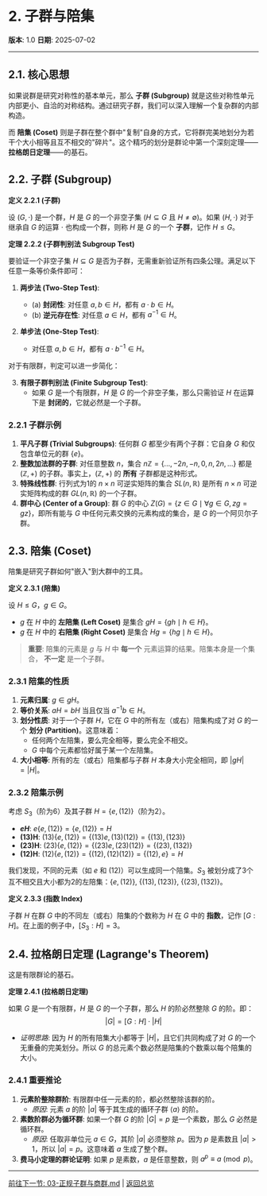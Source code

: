 # 2. 子群与陪集

**版本**: 1.0
**日期**: 2025-07-02

---

## 2.1. 核心思想

如果说群是研究对称性的基本单元，那么 **子群 (Subgroup)** 就是这些对称性单元内部更小、自洽的对称结构。通过研究子群，我们可以深入理解一个复杂群的内部构造。

而 **陪集 (Coset)** 则是子群在整个群中"复制"自身的方式，它将群完美地划分为若干个大小相等且互不相交的"碎片"。这个精巧的划分是群论中第一个深刻定理——**拉格朗日定理**——的基石。

## 2.2. 子群 (Subgroup)

**定义 2.2.1 (子群)**

设 $(G, \cdot)$ 是一个群，$H$ 是 $G$ 的一个非空子集 ($H \subseteq G$ 且 $H \neq \emptyset$)。如果 $(H, \cdot)$ 对于继承自 $G$ 的运算 $\cdot$ 也构成一个群，则称 $H$ 是 $G$ 的一个 **子群**，记作 $H \le G$。

**定理 2.2.2 (子群判别法 Subgroup Test)**

要验证一个非空子集 $H \subseteq G$ 是否为子群，无需重新验证所有四条公理。满足以下任意一条等价条件即可：

1. **两步法 (Two-Step Test)**:
    * (a) **封闭性**: 对任意 $a, b \in H$，都有 $a \cdot b \in H$。
    * (b) **逆元存在性**: 对任意 $a \in H$，都有 $a^{-1} \in H$。

2. **单步法 (One-Step Test)**:
    * 对任意 $a, b \in H$，都有 $a \cdot b^{-1} \in H$。

对于有限群，判定可以进一步简化：

3. **有限子群判别法 (Finite Subgroup Test)**:
    * 如果 $G$ 是一个有限群，$H$ 是 $G$ 的一个非空子集，那么只需验证 $H$ 在运算下是 **封闭的**，它就必然是一个子群。

### 2.2.1 子群示例

1. **平凡子群 (Trivial Subgroups)**: 任何群 $G$ 都至少有两个子群：它自身 $G$ 和仅包含单位元的群 $\{e\}$。
2. **整数加法群的子群**: 对任意整数 $n$，集合 $n\mathbb{Z} = \{..., -2n, -n, 0, n, 2n, ...\}$ 都是 $(\mathbb{Z}, +)$ 的子群。事实上，$(\mathbb{Z}, +)$ 的 **所有** 子群都是这种形式。
3. **特殊线性群**: 行列式为1的 $n \times n$ 可逆实矩阵的集合 $SL(n, \mathbb{R})$ 是所有 $n \times n$ 可逆实矩阵构成的群 $GL(n, \mathbb{R})$ 的一个子群。
4. **群中心 (Center of a Group)**: 群 $G$ 的中心 $Z(G) = \{z \in G \mid \forall g \in G, zg = gz\}$，即所有能与 $G$ 中任何元素交换的元素构成的集合，是 $G$ 的一个阿贝尔子群。

## 2.3. 陪集 (Coset)

陪集是研究子群如何"嵌入"到大群中的工具。

**定义 2.3.1 (陪集)**

设 $H \le G$，$g \in G$。

* $g$ 在 $H$ 中的 **左陪集 (Left Coset)** 是集合 $gH = \{gh \mid h \in H\}$。
* $g$ 在 $H$ 中的 **右陪集 (Right Coset)** 是集合 $Hg = \{hg \mid h \in H\}$。

> **重要**: 陪集的元素是 $g$ 与 $H$ 中 **每一个** 元素运算的结果。陪集本身是一个集合， **不一定** 是一个子群。

### 2.3.1 陪集的性质

1. **元素归属**: $g \in gH$。
2. **等价关系**: $aH = bH$ 当且仅当 $a^{-1}b \in H$。
3. **划分性质**: 对于一个子群 $H$，它在 $G$ 中的所有左（或右）陪集构成了对 $G$ 的一个 **划分 (Partition)**。这意味着：
    * 任何两个左陪集，要么完全相等，要么完全不相交。
    * $G$ 中每个元素都恰好属于某一个左陪集。
4. **大小相等**: 所有的左（或右）陪集都与子群 $H$ 本身大小完全相同，即 $|gH| = |H|$。

### 2.3.2 陪集示例

考虑 $S_3$（阶为6）及其子群 $H = \{e, (12)\}$（阶为2）。

* **$eH$**: $e\{e, (12)\} = \{e, (12)\} = H$
* **(13)H**: $(13)\{e, (12)\} = \{(13)e, (13)(12)\} = \{(13), (123)\}$
* **(23)H**: $(23)\{e, (12)\} = \{(23)e, (23)(12)\} = \{(23), (132)\}$
* **(12)H**: $(12)\{e, (12)\} = \{(12), (12)(12)\} = \{(12), e\} = H$

我们发现，不同的元素（如 $e$ 和 $(12)$）可以生成同一个陪集。$S_3$ 被划分成了3个互不相交且大小都为2的左陪集：$\{e, (12)\}$, $\{(13), (123)\}$, $\{(23), (132)\}$。

**定义 2.3.3 (指数 Index)**

子群 $H$ 在群 $G$ 中的不同左（或右）陪集的个数称为 $H$ 在 $G$ 中的 **指数**，记作 $[G:H]$。在上面的例子中，$[S_3:H] = 3$。

## 2.4. 拉格朗日定理 (Lagrange's Theorem)

这是有限群论的基石。

**定理 2.4.1 (拉格朗日定理)**

如果 $G$ 是一个有限群，$H$ 是 $G$ 的一个子群，那么 $H$ 的阶必然整除 $G$ 的阶。即：
$$
|G| = [G:H] \cdot |H|
$$

* *证明思路*: 因为 $H$ 的所有陪集大小都等于 $|H|$，且它们共同构成了对 $G$ 的一个无重叠的完美划分。所以 $G$ 的总元素个数必然是陪集的个数乘以每个陪集的大小。

### 2.4.1 重要推论

1. **元素阶整除群阶**: 有限群中任一元素的阶，都必然整除该群的阶。
    * *原因*: 元素 $a$ 的阶 $|a|$ 等于其生成的循环子群 $\langle a \rangle$ 的阶。
2. **素数阶群必为循环群**: 如果一个群 $G$ 的阶 $|G|=p$ 是一个素数，那么 $G$ 必然是循环群。
    * *原因*: 任取非单位元 $a \in G$，其阶 $|a|$ 必须整除 $p$。因为 $p$ 是素数且 $|a|>1$，所以 $|a|=p$。这意味着 $a$ 生成了整个群。
3. **费马小定理的群论证明**: 如果 $p$ 是素数，$a$ 是任意整数，则 $a^p \equiv a \pmod{p}$。

---
[前往下一节: 03-正规子群与商群.md](./03-正规子群与商群.md) | [返回总览](./00-群论总览.md)
